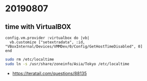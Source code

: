 # 20190807

## time with VirtualBOX

```Vagrantfile
config.vm.provider :virtualbox do |vb|
  vb.customize ["setextradata", :id, "VBoxInternal/Devices/VMMDev/0/Config/GetHostTimeDisabled", 0]
end
```

```sh
sudo rm /etc/localtime
sudo ln -s /usr/share/zoneinfo/Asia/Tokyo /etc/localtime
```

* https://teratail.com/questions/88135

